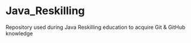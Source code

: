# Java_Reskilling
Repository used during Java Reskilling education to acquire Git &amp; GitHub knowledge
